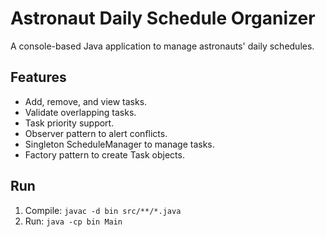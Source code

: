 # Astronaut Daily Schedule Organizer

A console-based Java application to manage astronauts' daily schedules.

## Features

- Add, remove, and view tasks.
- Validate overlapping tasks.
- Task priority support.
- Observer pattern to alert conflicts.
- Singleton ScheduleManager to manage tasks.
- Factory pattern to create Task objects.

## Run

1. Compile: `javac -d bin src/**/*.java`
2. Run: `java -cp bin Main`
